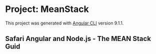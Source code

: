 # Project: MeanStack

This project was generated with [Angular CLI](https://github.com/angular/angular-cli) version 9.1.1.

## Safari Angular and Node.js - The MEAN Stack Guid
